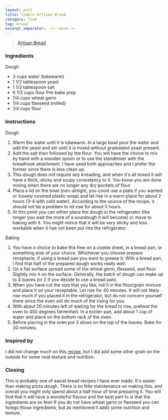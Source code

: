 ```yaml
---
layout: post
title: Simple Artisan Bread
category: food
tag: bread
excerpt_separator:  <!--more-->
---
```


<blockquote class="imgur-embed-pub" lang="en" data-id="a/wfNPw"><a href="//imgur.com/wfNPw">Artisan Bread</a></blockquote><script async src="//s.imgur.com/min/embed.js" charset="utf-8"></script>

### Ingredients
Dough
* 3 cups water (lukewarm)
* 1 1/2 tablespoon yeast
* 1 1/2 tablespoon salt
* 6 1/2 cups flour
Pre-bake prep
* 1/4 cups wheat germ
* 1/4 cups flaxseed (milled)
* 1/4 cups flour

### Instructions
Dough
1. Warm the water until it is lukewarm. In a large bowl pour the water and add the yeast and stir until it is mixed without gradulated yeast present.
2. Add the salt then followed by the flour. You will have the choice to mix by hand with a wooden spoon or to use the standmixer with the breadhook attachment. I have used both approaches and I prefer the former since there is less clean up.
3. This dough does *not* require any kneading, and when it's all mixed it will have a thick, sticky and soupy consistency to it. You know you are done mixing when there are no longer any dry pockets of flour.
4. Place a lid on the bowl (non-airtight, you could use a plate if you wanted or loosely covered plastic wrap) and let rise in a warm place for about 2 hours (3-4 with cold water). According to the source of the recipe, it should not be a problem to let rise for about 5 hours.
5. At this point you can either place the dough in the refrigerator (the longer you wait the more of a sourdough it will become) or move to baking with it. You might notice that it will be very sticky and less workable when it has not been put into the refrigerator.

Baking
1. You have a choice to bake this free on a cookie sheet, in a bread pan, or something else of your choice. Whichever you choose prepare receptacle, if using a bread pan you want to grease it. With a bread pan, I find that half of the prepared dough works really well.
2. On a flat surface spread some of the wheat germ, flaxseed, and flour. Slightly mix it on the surface. Generally, the batch of dough can make up to 4 loaves (or 2 if you decide to use a bread pan).
3. When you have cut the size that you like, roll it in the flour/grain mixture and place it on your receptable. Let rise for 40 minutes. It will not likely rise much if you placed it in the refrigerator, but do not concern yourself there since the oven will do much of the rising for you.
4. With about 20 minutes left of waiting for the bread to rise, preheat the oven to 450 degrees fahrenheit. In a broiler pan, add about 1 cup of water and place on the bottom rack of the oven.
5. Before placing in the oven put 3 slices on the top of the loaves. Bake for 30 minutes.

### Inspired by
I did not change much on this <a href="http://www.geniuskitchen.com/recipe/5-minute-artisan-bread-325571" target="_blank">recipe</a>, but I did add some other grain on the outside for some neat texture and nutrition.

### Closing
This is probably one of easist bread recipes I have ever made. It's easier than making pizza dough. There is so little maintenance on making this, and overall you might only spend about a half-hour of time preparing it. You will find that it will have a wonderful flavour and the best part to is that the ingredients are so few! If you do not have wheat germ or flaxseed you can forego those ingredients, but as mentioned it adds some nutrition and texture.